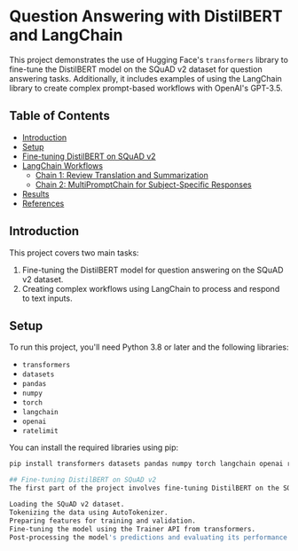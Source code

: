 # Question Answering with DistilBERT and LangChain

This project demonstrates the use of Hugging Face's `transformers` library to fine-tune the DistilBERT model on the SQuAD v2 dataset for question answering tasks. Additionally, it includes examples of using the LangChain library to create complex prompt-based workflows with OpenAI's GPT-3.5.

## Table of Contents
- [Introduction](#introduction)
- [Setup](#setup)
- [Fine-tuning DistilBERT on SQuAD v2](#fine-tuning-distilbert-on-squad-v2)
- [LangChain Workflows](#langchain-workflows)
  - [Chain 1: Review Translation and Summarization](#chain-1-review-translation-and-summarization)
  - [Chain 2: MultiPromptChain for Subject-Specific Responses](#chain-2-multipromptchain-for-subject-specific-responses)
- [Results](#results)
- [References](#references)

## Introduction
This project covers two main tasks:
1. Fine-tuning the DistilBERT model for question answering on the SQuAD v2 dataset.
2. Creating complex workflows using LangChain to process and respond to text inputs.

## Setup
To run this project, you'll need Python 3.8 or later and the following libraries:
- `transformers`
- `datasets`
- `pandas`
- `numpy`
- `torch`
- `langchain`
- `openai`
- `ratelimit`

You can install the required libraries using pip:
```bash
pip install transformers datasets pandas numpy torch langchain openai ratelimit

## Fine-tuning DistilBERT on SQuAD v2
The first part of the project involves fine-tuning DistilBERT on the SQuAD v2 dataset. The steps include:

Loading the SQuAD v2 dataset.
Tokenizing the data using AutoTokenizer.
Preparing features for training and validation.
Fine-tuning the model using the Trainer API from transformers.
Post-processing the model's predictions and evaluating its performance using the SQuAD v2 metric.
